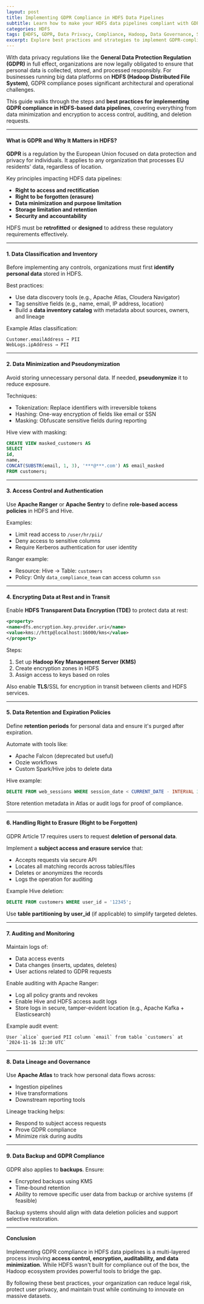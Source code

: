 ```yaml
---
layout: post
title: Implementing GDPR Compliance in HDFS Data Pipelines
subtitle: Learn how to make your HDFS data pipelines compliant with GDPR regulations for data privacy and protection
categories: HDFS
tags: [HDFS, GDPR, Data Privacy, Compliance, Hadoop, Data Governance, Security]
excerpt: Explore best practices and strategies to implement GDPR-compliant data pipelines in HDFS. Learn about encryption, access control, data retention, audit logging, and user data erasure in Hadoop environments.
---
```

With data privacy regulations like the **General Data Protection Regulation (GDPR)** in full effect, organizations are now legally obligated to ensure that personal data is collected, stored, and processed responsibly. For businesses running big data platforms on **HDFS (Hadoop Distributed File System)**, GDPR compliance poses significant architectural and operational challenges.

This guide walks through the steps and **best practices for implementing GDPR compliance in HDFS-based data pipelines**, covering everything from data minimization and encryption to access control, auditing, and deletion requests.

---

#### What is GDPR and Why It Matters in HDFS?

**GDPR** is a regulation by the European Union focused on data protection and privacy for individuals. It applies to any organization that processes EU residents' data, regardless of location.

Key principles impacting HDFS data pipelines:

- **Right to access and rectification**
- **Right to be forgotten (erasure)**
- **Data minimization and purpose limitation**
- **Storage limitation and retention**
- **Security and accountability**

HDFS must be **retrofitted** or **designed** to address these regulatory requirements effectively.

---

#### 1. Data Classification and Inventory

Before implementing any controls, organizations must first **identify personal data** stored in HDFS.

Best practices:
- Use data discovery tools (e.g., Apache Atlas, Cloudera Navigator)
- Tag sensitive fields (e.g., name, email, IP address, location)
- Build a **data inventory catalog** with metadata about sources, owners, and lineage

Example Atlas classification:

```
Customer.emailAddress → PII
WebLogs.ipAddress → PII
```

---

#### 2. Data Minimization and Pseudonymization

Avoid storing unnecessary personal data. If needed, **pseudonymize** it to reduce exposure.

Techniques:
- Tokenization: Replace identifiers with irreversible tokens
- Hashing: One-way encryption of fields like email or SSN
- Masking: Obfuscate sensitive fields during reporting

Hive view with masking:

```sql
CREATE VIEW masked_customers AS
SELECT
id,
name,
CONCAT(SUBSTR(email, 1, 3), '***@***.com') AS email_masked
FROM customers;
```

---

#### 3. Access Control and Authentication

Use **Apache Ranger** or **Apache Sentry** to define **role-based access policies** in HDFS and Hive.

Examples:
- Limit read access to `/user/hr/pii/`
- Deny access to sensitive columns
- Require Kerberos authentication for user identity

Ranger example:
- Resource: Hive → Table: `customers`
- Policy: Only `data_compliance_team` can access column `ssn`

---

#### 4. Encrypting Data at Rest and in Transit

Enable **HDFS Transparent Data Encryption (TDE)** to protect data at rest:

```xml
<property>
<name>dfs.encryption.key.provider.uri</name>
<value>kms://http@localhost:16000/kms</value>
</property>
```

Steps:
1. Set up **Hadoop Key Management Server (KMS)**
2. Create encryption zones in HDFS
3. Assign access to keys based on roles

Also enable **TLS**/SSL for encryption in transit between clients and HDFS services.

---

#### 5. Data Retention and Expiration Policies

Define **retention periods** for personal data and ensure it's purged after expiration.

Automate with tools like:
- Apache Falcon (deprecated but useful)
- Oozie workflows
- Custom Spark/Hive jobs to delete data

Hive example:

```sql
DELETE FROM web_sessions WHERE session_date < CURRENT_DATE - INTERVAL 365 DAY;
```

Store retention metadata in Atlas or audit logs for proof of compliance.

---

#### 6. Handling Right to Erasure (Right to be Forgotten)

GDPR Article 17 requires users to request **deletion of personal data**.

Implement a **subject access and erasure service** that:
- Accepts requests via secure API
- Locates all matching records across tables/files
- Deletes or anonymizes the records
- Logs the operation for auditing

Example Hive deletion:

```sql
DELETE FROM customers WHERE user_id = '12345';
```

Use **table partitioning by user_id** (if applicable) to simplify targeted deletes.

---

#### 7. Auditing and Monitoring

Maintain logs of:
- Data access events
- Data changes (inserts, updates, deletes)
- User actions related to GDPR requests

Enable auditing with Apache Ranger:

- Log all policy grants and revokes
- Enable Hive and HDFS access audit logs
- Store logs in secure, tamper-evident location (e.g., Apache Kafka + Elasticsearch)

Example audit event:
```
User `alice` queried PII column `email` from table `customers` at `2024-11-16 12:30 UTC`
```

---

#### 8. Data Lineage and Governance

Use **Apache Atlas** to track how personal data flows across:
- Ingestion pipelines
- Hive transformations
- Downstream reporting tools

Lineage tracking helps:
- Respond to subject access requests
- Prove GDPR compliance
- Minimize risk during audits

---

#### 9. Data Backup and GDPR Compliance

GDPR also applies to **backups**. Ensure:
- Encrypted backups using KMS
- Time-bound retention
- Ability to remove specific user data from backup or archive systems (if feasible)

Backup systems should align with data deletion policies and support selective restoration.

---

#### Conclusion

Implementing GDPR compliance in HDFS data pipelines is a multi-layered process involving **access control, encryption, auditability, and data minimization**. While HDFS wasn't built for compliance out of the box, the Hadoop ecosystem provides powerful tools to bridge the gap.

By following these best practices, your organization can reduce legal risk, protect user privacy, and maintain trust while continuing to innovate on massive datasets.
